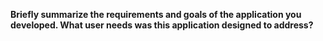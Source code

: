 **Briefly summarize the requirements and goals of the application you developed. What user needs was this application designed to address?**
